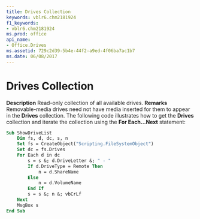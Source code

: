 ```yaml
---
title: Drives Collection
keywords: vblr6.chm2181924
f1_keywords:
- vblr6.chm2181924
ms.prod: office
api_name:
- Office.Drives
ms.assetid: 729c2d39-5b4e-44f2-a9ed-4f06ba7ac1b7
ms.date: 06/08/2017
---
```



# Drives Collection



 **Description**
Read-only collection of all available drives.
 **Remarks**
Removable-media drives need not have media inserted for them to appear in the **Drives** collection.
The following code illustrates how to get the **Drives** collection and iterate the collection using the **For Each...Next** statement:



```vb
Sub ShowDriveList
    Dim fs, d, dc, s, n
    Set fs = CreateObject("Scripting.FileSystemObject")
    Set dc = fs.Drives
    For Each d in dc
        s = s &; d.DriveLetter &; " - " 
        If d.DriveType = Remote Then
            n = d.ShareName
        Else
            n = d.VolumeName
        End If
        s = s &; n &; vbCrLf
    Next
    MsgBox s
End Sub
```


